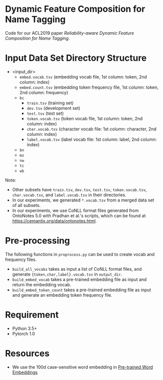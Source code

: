 # Dynamic Feature Composition for Name Tagging

Code for our ACL2019 paper _Reliability-aware Dynamic Feature Composition for Name Tagging_.

# Input Data Set Directory Structure
- <input_dir>
  - `embed.vocab.tsv`    (embedding vocab file, 1st column: token, 2nd column: index)
  - `embed.count.tsv`    (embedding token frequency file, 1st column: token, 2nd column: frequency)
  - `bc`
    - `train.tsv`        (training set)
    - `dev.tsv`          (development set)
    - `test.tsv`         (test set)
    - `token.vocab.tsv`  (token vocab file, 1st column: token, 2nd column: index)
    - `char.vocab.tsv`   (character vocab file: 1st column: character, 2nd column: index)
    - `label.vocab.tsv`  (label vocab file: 1st column: label, 2nd column: index)
  - `bn`
  - `mz`
  - `nw` 
  - `tc`
  - `wb`

Note:
- Other subsets have `train.tsv`, `dev.tsv`, `test.tsv`, `token.vocab.tsv`, `char.vocab.tsv`, and `label.vocab.tsv` in their directories.
- In our experiments, we generated `*.vocab.tsv` from a merged data set of all subsets.
- In our experiments, we use CoNLL format files generated from OntoNotes 5.0 with Pradhan et al.'s scripts, which can be found at https://cemantix.org/data/ontonotes.html.

# Pre-processing
The following functions in `proprocess.py` can be used to create vocab and frequency files.
- `build_all_vocabs` takes as input a list of CoNLL format files, and generate `{token,char,label}.vocab.tsv` in `output_dir`.
- `build_embed_vocab` takes a pre-trained embedding file as input and return the embedding vocab.
- `build_embed_token_count` takes a pre-trained embedding file as input and generate an embedding token frequency file.

# Requirement
+ Python 3.5+
+ Pytorch 1.0

# Resources
+ We use the 100d case-sensitive word embedding in [Pre-trained Word Embeddings](http://www.limteng.com/research/2018/05/14/pretrained-word-embeddings.html)
